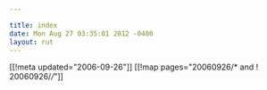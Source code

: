 ```yaml
---

title: index
date: Mon Aug 27 03:35:01 2012 -0400
layout: rut
---
```


[[!meta updated="2006-09-26"]]
[[!map pages="20060926/* and ! 20060926/*/*"]]
